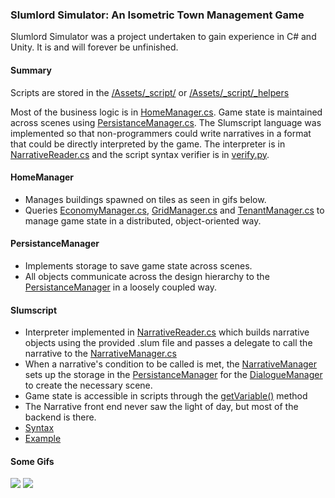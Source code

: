 ### Slumlord Simulator: An Isometric Town Management Game

Slumlord Simulator was a project undertaken to gain experience in C# and Unity. It is and will forever be unfinished.


#### Summary
Scripts are stored in the [/Assets/_script/](https://github.com/DFXLuna/Slumlord-Simulator/tree/master/Assets/_script) or [/Assets/_script/_helpers](https://github.com/DFXLuna/Slumlord-Simulator/tree/master/Assets/_script/_helpers)

Most of the business logic is in [HomeManager.cs](https://github.com/DFXLuna/Slumlord-Simulator/blob/master/Assets/_script/HomeManager.cs). Game state is maintained across scenes using [PersistanceManager.cs](https://github.com/DFXLuna/Slumlord-Simulator/blob/master/Assets/_script/PersistanceManager.cs). The Slumscript language was implemented so that non-programmers could write narratives in a format that could be directly interpreted by the game. The interpreter is in [NarrativeReader.cs](https://github.com/DFXLuna/Slumlord-Simulator/blob/master/Assets/_script/_helpers/NarrativeReader.cs) and the script syntax verifier is in [verify.py](https://github.com/DFXLuna/Slumlord-Simulator/blob/master/Assets/_script/verify.py).

#### HomeManager

* Manages buildings spawned on tiles as seen in gifs below.
* Queries [EconomyManager.cs](https://github.com/DFXLuna/Slumlord-Simulator/blob/master/Assets/_script/EconomyManager.cs), [GridManager.cs](https://github.com/DFXLuna/Slumlord-Simulator/blob/master/Assets/_script/GridManager.cs) and [TenantManager.cs](https://github.com/DFXLuna/Slumlord-Simulator/blob/master/Assets/_script/TenantManager.cs) to manage game state in a distributed, object-oriented way.

#### PersistanceManager

* Implements storage to save game state across scenes.
* All objects communicate across the design hierarchy to the [PersistanceManager](https://github.com/DFXLuna/Slumlord-Simulator/blob/master/Assets/_script/PersistanceManager.cs) in a loosely coupled way.

#### Slumscript

* Interpreter implemented in [NarrativeReader.cs](https://github.com/DFXLuna/Slumlord-Simulator/blob/master/Assets/_script/_helpers/NarrativeReader.cs) which builds narrative objects using the provided .slum file and passes a delegate to call the narrative to the [NarrativeManager.cs](https://github.com/DFXLuna/Slumlord-Simulator/blob/master/Assets/_script/NarrativeManager.cs)
* When a narrative's condition to be called is met, the [NarrativeManager](https://github.com/DFXLuna/Slumlord-Simulator/blob/master/Assets/_script/NarrativeManager.cs) sets up the storage in the [PersistanceManager](https://github.com/DFXLuna/Slumlord-Simulator/blob/master/Assets/_script/PersistanceManager.cs) for the [DialogueManager](https://github.com/DFXLuna/Slumlord-Simulator/blob/master/Assets/_script/DialogueManager.cs) to create the necessary scene.
* Game state is accessible in scripts through the [getVariable()](https://github.com/DFXLuna/Slumlord-Simulator/blob/master/Assets/_script/NarrativeManager.cs#L42-L53) method
* The Narrative front end never saw the light of day, but most of the backend is there.
* [Syntax](https://github.com/DFXLuna/Slumlord-Simulator/blob/master/SlumScriptSyntax.md)
* [Example](https://github.com/DFXLuna/Slumlord-Simulator/blob/master/NarrativeFileExample.slum)


#### Some Gifs
<img src="../images/SS1.gif">
<img src="../images/SS2.gif">
